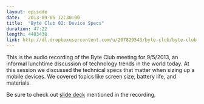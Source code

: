 ```yaml
---
layout: episode
date:   2013-09-05 12:30:00
title:  "Byte Club 02: Device Specs"
duration: 47:22
length: 4483438
link: http://dl.dropboxusercontent.com/u/207829543/byte-club/byte-club-2013-09-05.mp3
---
```

This is the audio recording of the Byte Club meeting for 9/5/2013, an informal lunchtime discussion of technology trends in the world today. At this session we discussed the technical specs that matter when sizing up a mobile devices. We covered topics like screen size, battery life, and materials.

Be sure to check out [slide deck](https://docs.google.com/presentation/d/1AwtbYjiGyoCnOKJkiM1uh5jl3mVl-EGqAA5Axy0jrUw/edit?usp=sharing) mentioned in the recording.